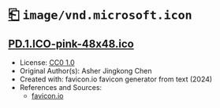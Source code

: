 # [⎗](../../../../README.md) `image/vnd.microsoft.icon`

## [PD.1.ICO-pink-48x48.ico](../files/PD.1.ICO-pink-48x48.ico)

- License: [CC0 1.0](./LICENSE.1.txt)
- Original Author(s): Asher Jingkong Chen
- Created with: favicon.io favicon generator from text (2024)
- References and Sources:
  - [favicon.io](https://favicon.io/favicon-generator/)
